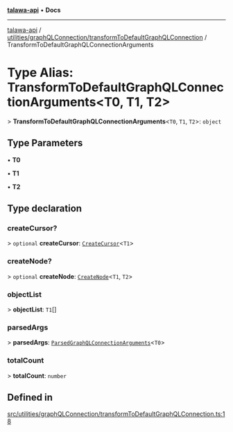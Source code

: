 [**talawa-api**](../../../../README.md) • **Docs**

***

[talawa-api](../../../../modules.md) / [utilities/graphQLConnection/transformToDefaultGraphQLConnection](../README.md) / TransformToDefaultGraphQLConnectionArguments

# Type Alias: TransformToDefaultGraphQLConnectionArguments\<T0, T1, T2\>

\> **TransformToDefaultGraphQLConnectionArguments**\<`T0`, `T1`, `T2`\>: `object`

## Type Parameters

• **T0**

• **T1**

• **T2**

## Type declaration

### createCursor?

\> `optional` **createCursor**: [`CreateCursor`](CreateCursor.md)\<`T1`\>

### createNode?

\> `optional` **createNode**: [`CreateNode`](CreateNode.md)\<`T1`, `T2`\>

### objectList

\> **objectList**: `T1`[]

### parsedArgs

\> **parsedArgs**: [`ParsedGraphQLConnectionArguments`](../../parseGraphQLConnectionArguments/type-aliases/ParsedGraphQLConnectionArguments.md)\<`T0`\>

### totalCount

\> **totalCount**: `number`

## Defined in

[src/utilities/graphQLConnection/transformToDefaultGraphQLConnection.ts:18](https://github.com/PalisadoesFoundation/talawa-api/blob/d0c167bb942c4778fba221c2cdd27665fc7dbf61/src/utilities/graphQLConnection/transformToDefaultGraphQLConnection.ts#L18)
